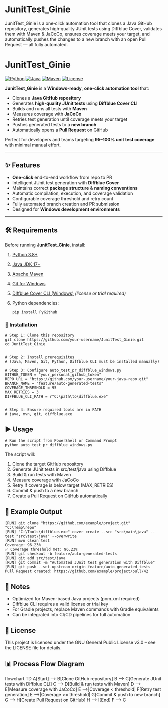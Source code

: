 # JunitTest_Ginie
JunitTest_Ginie is a one‑click automation tool that clones a Java GitHub repository, generates high‑quality JUnit tests using Diffblue Cover, validates them with Maven &amp; JaCoCo, ensures coverage meets your target, and automatically pushes the changes to a new branch with an open Pull Request — all fully automated.

# JunitTest_Ginie

[![Python](https://img.shields.io/badge/python-3.8%2B-blue.svg)](https://www.python.org/downloads/windows/)
[![Java](https://img.shields.io/badge/java-17%2B-red.svg)](https://adoptium.net/)
[![Maven](https://img.shields.io/badge/maven-3.6%2B-blue.svg)](https://maven.apache.org/download.cgi)
[![License](https://img.shields.io/badge/license-GPL--3.0-green.svg)](LICENSE)

**JunitTest_Ginie** is a **Windows-ready**, **one-click automation tool** that:

- Clones a **Java GitHub repository**
- Generates **high-quality JUnit tests** using **Diffblue Cover CLI**
- Builds and runs all tests with **Maven**
- Measures coverage with **JaCoCo**
- Retries test generation until coverage meets your target
- Pushes generated tests to a **new branch**
- Automatically opens a **Pull Request** on GitHub

Perfect for developers and teams targeting **95–100% unit test coverage** with minimal manual effort.

---

## ✨ Features

- **One-click** end-to-end workflow from repo to PR  
- Intelligent JUnit test generation with **Diffblue Cover**  
- Maintains correct **package structure** & **naming conventions**  
- Automatic compilation, execution, and coverage validation  
- Configurable coverage threshold and retry count  
- Fully automated branch creation and PR submission  
- Designed for **Windows development environments**  

---

## 🛠 Requirements

Before running **JunitTest_Ginie**, install:

1. [Python 3.8+](https://www.python.org/downloads/windows/)  
2. [Java JDK 17+](https://adoptium.net/)  
3. [Apache Maven](https://maven.apache.org/download.cgi)  
4. [Git for Windows](https://git-scm.com/download/win)  
5. [Diffblue Cover CLI (Windows)](https://www.diffblue.com/download/) *(license or trial required)*  
6. Python dependencies:

   ```bash
   pip install PyGithub
   
### 📂 Installation
    # Step 1: Clone this repository
    git clone https://github.com/your-username/JunitTest_Ginie.git
    cd JunitTest_Ginie


    # Step 2: Install prerequisites
    # (Java, Maven, Git, Python, Diffblue CLI must be installed manually)

    # Step 3: Configure auto_test_pr_diffblue_windows.py
    GITHUB_TOKEN = "your_personal_github_token"
    REPO_URL = "https://github.com/your-username/your-java-repo.git"
    BRANCH_NAME = "feature/auto-generated-tests"
    COVERAGE_THRESHOLD = 95
    MAX_RETRIES = 3
    DIFFBLUE_CLI_PATH = r"C:\path\to\diffblue.exe"


    # Step 4: Ensure required tools are in PATH
    # java, mvn, git, diffblue.exe


## ▶ Usage
    # Run the script from PowerShell or Command Prompt
    python auto_test_pr_diffblue_windows.py

The script will:
1. Clone the target GitHub repository
2. Generate JUnit tests in src/test/java using Diffblue
3. Build & run tests with Maven
4. Measure coverage with JaCoCo
5. Retry if coverage is below target (MAX_RETRIES)
6. Commit & push to a new branch
7. Create a Pull Request on GitHub automatically

## 📄 Example Output
    [RUN] git clone "https://github.com/example/project.git" "C:\Temp\repo"
    [RUN] "C:\Tools\diffblue.exe" cover create --src "src\main\java" --test "src\test\java" --overwrite
    [RUN] mvn clean test
    Coverage: 96.23%
    ✅ Coverage threshold met: 96.23%
    [RUN] git checkout -b feature/auto-generated-tests
    [RUN] git add src/test/java
    [RUN] git commit -m "Automated JUnit test generation with Diffblue"
    [RUN] git push --set-upstream origin feature/auto-generated-tests
    Pull Request created: https://github.com/example/project/pull/42

## 📌 Notes
- Optimized for Maven-based Java projects (pom.xml required)
- Diffblue CLI requires a valid license or trial key 
- For Gradle projects, replace Maven commands with Gradle equivalents 
- Can be integrated into CI/CD pipelines for full automation

## 📜 License
This project is licensed under the GNU General Public License v3.0 – see the LICENSE file for details.

## 📊 Process Flow Diagram

flowchart TD
    A[Start] --> B[Clone GitHub repository]
    B --> C[Generate JUnit tests with Diffblue CLI]
    C --> D[Build & run tests with Maven]
    D --> E[Measure coverage with JaCoCo]
    E -->|Coverage < threshold| F[Retry test generation]
    E -->|Coverage >= threshold| G[Commit & push to new branch]
    G --> H[Create Pull Request on GitHub]
    H --> I[End]
    F --> C

